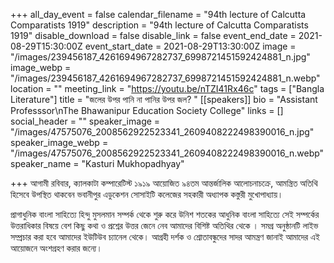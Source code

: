 +++
all_day_event = false
calendar_filename = "94th lecture of Calcutta Comparatists 1919"
description = "94th lecture of Calcutta Comparatists 1919"
disable_download = false
disable_link = false
event_end_date = 2021-08-29T15:30:00Z
event_start_date = 2021-08-29T13:30:00Z
image = "/images/239456187_4261694967282737_6998721451592424881_n.jpg"
image_webp = "/images/239456187_4261694967282737_6998721451592424881_n.webp"
location = ""
meeting_link = "https://youtu.be/nTZI41Rx46c"
tags = ["Bangla Literature"]
title = "জলের উপর পানি না পানির উপর জল?  "
[[speakers]]
bio = "Assistant Professsor\nThe Bhawanipur Education Society College"
links = []
social_header = ""
speaker_image = "/images/47575076_2008562922523341_2609408222498390016_n.jpg"
speaker_image_webp = "/images/47575076_2008562922523341_2609408222498390016_n.webp"
speaker_name = "Kasturi Mukhopadhyay"

+++
আগামী রবিবার, ক্যালকাটা কম্পারেটিস্ট ১৯১৯ আয়োজিত ৯৪তম আন্তর্জালিক আলোচনাচক্রে, আমন্ত্রিত অতিথি হিসেবে উপস্থিত থাকবেন ভবানীপুর এডুকেশন সোসাইটি কলেজের সহকারী অধ্যাপক কস্তুরী মুখোপাধ্যায়।

 প্রাগাধুনিক বাংলা সাহিত্যে হিন্দু মুসলমান সম্পর্ক থেকে শুরু করে উনিশ শতকের আধুনিক বাংলা সাহিত্যে সেই সম্পর্কের উত্তরাধিকার বিষয়ে বেশ কিছু কথা ও প্রশ্নের উত্তর জেনে নেব আমাদের বিশিষ্ট অতিথির থেকে । সমগ্র অনুষ্ঠানটি লাইভ সম্প্রচার করা হবে আমাদের ইউটিউব চ্যানেল থেকে। আগ্রহী দর্শক ও শ্রোতাবন্ধুদের সাদর আমন্ত্রণ জানাই আমাদের এই আয়োজনে অংশগ্রহণ করার জন্যে।